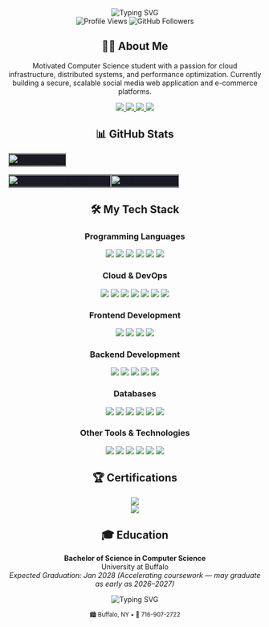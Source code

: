 <div align="center">
  <img src="https://readme-typing-svg.herokuapp.com?font=Fira+Code&weight=500&size=40&pause=1000&color=2196F3&center=true&vCenter=true&random=false&width=600&height=100&lines=Hi+%F0%9F%91%8B%2C+I'm+Mahdi+Ashrafee;Full+Stack+Developer;Computer+Science+Student;AWS+Cloud+Practitioner" alt="Typing SVG" />
</div>

<div align="center">
  <img src="https://komarev.com/ghpvc/?username=mahdiashrafee-oss&label=Profile%20views&color=0e75b6&style=flat" alt="Profile Views" />
  <img src="https://img.shields.io/github/followers/mahdiashrafee-oss?label=Follow&style=social" alt="GitHub Followers" />
</div>

<h2 align="center">👨‍💻 About Me</h2>

<p align="center">
  Motivated Computer Science student with a passion for cloud infrastructure, distributed systems, and performance optimization. Currently building a secure, scalable social media web application and e-commerce platforms.
</p>

<div align="center">
  <a href="https://myintro.link">
    <img src="https://img.shields.io/badge/Website-myintro.link-blue?style=for-the-badge&logo=google-chrome&logoColor=white" />
  </a>
  <a href="mailto:mahdiash@buffalo.edu">
    <img src="https://img.shields.io/badge/Email-mahdiash@buffalo.edu-red?style=for-the-badge&logo=gmail&logoColor=white" />
  </a>
  <a href="https://linkedin.com/in/mahdi959">
    <img src="https://img.shields.io/badge/LinkedIn-mahdi959-blue?style=for-the-badge&logo=linkedin&logoColor=white" />
  </a>
  <a href="https://github.com/mahdiashrafee-oss">
    <img src="https://img.shields.io/badge/GitHub-mahdiashrafee--oss-lightgrey?style=for-the-badge&logo=github&logoColor=white" />
  </a>
</div>

<h2 align="center">📊 GitHub Stats</h2>

<div align="center" width="100%">
  <table width="100%">
    <tr>
      <td width="100%" align="center" style="padding: 0; background-color: #1A1B27;">
        <img width="100%" src="https://github-readme-stats.vercel.app/api?username=mahdiashrafee-oss&show_icons=true&theme=tokyonight&hide_border=true&include_all_commits=true&count_private=true&custom_title=Mahdi%20Ashrafee's%20GitHub%20Stats" alt="GitHub Stats"/>
      </td>
    </tr>
  </table>
</div>

<div align="center" width="100%">
  <table width="100%">
    <tr>
      <td width="60%" align="center" style="padding: 0; background-color: #1A1B27;">
        <img width="100%" src="https://streak-stats.demolab.com?user=mahdiashrafee-oss&theme=tokyonight&hide_border=true&mode=weekly" alt="GitHub Streak"/>
      </td>
      <td width="40%" align="center" style="padding: 0; background-color: #1A1B27;">
        <img width="100%" src="https://github-readme-stats.vercel.app/api/top-langs/?username=mahdiashrafee-oss&layout=compact&theme=tokyonight&hide_border=true&langs_count=6" alt="Top Languages"/>
      </td>
    </tr>
  </table>
</div>

<h2 align="center">🛠️ My Tech Stack</h2>

<h3 align="center">Programming Languages</h3>
<p align="center">
  <img src="https://img.shields.io/badge/C++-00599C?style=for-the-badge&logo=cplusplus&logoColor=white" />
  <img src="https://img.shields.io/badge/Python-3776AB?style=for-the-badge&logo=python&logoColor=white" />
  <img src="https://img.shields.io/badge/C-A8B9CC?style=for-the-badge&logo=c&logoColor=white" />
  <img src="https://img.shields.io/badge/Java-ED8B00?style=for-the-badge&logo=openjdk&logoColor=white" />
  <img src="https://img.shields.io/badge/JavaScript-F7DF1E?style=for-the-badge&logo=javascript&logoColor=black" />
  <img src="https://img.shields.io/badge/Bash-4EAA25?style=for-the-badge&logo=gnu-bash&logoColor=white" />
</p>

<h3 align="center">Cloud & DevOps</h3>
<p align="center">
  <img src="https://img.shields.io/badge/AWS-232F3E?style=for-the-badge&logo=amazon-aws&logoColor=white" />
  <img src="https://img.shields.io/badge/EC2-FF9900?style=for-the-badge&logo=amazon-ec2&logoColor=white" />
  <img src="https://img.shields.io/badge/S3-569A31?style=for-the-badge&logo=amazon-s3&logoColor=white" />
  <img src="https://img.shields.io/badge/Route_53-8C4FFF?style=for-the-badge&logo=amazon-route53&logoColor=white" />
  <img src="https://img.shields.io/badge/Docker-2496ED?style=for-the-badge&logo=docker&logoColor=white" />
  <img src="https://img.shields.io/badge/GitHub_Actions-2088FF?style=for-the-badge&logo=github-actions&logoColor=white" />
  <img src="https://img.shields.io/badge/CI/CD-4A154B?style=for-the-badge&logo=circleci&logoColor=white" />
</p>

<h3 align="center">Frontend Development</h3>
<p align="center">
  <img src="https://img.shields.io/badge/HTML5-E34F26?style=for-the-badge&logo=html5&logoColor=white" />
  <img src="https://img.shields.io/badge/CSS3-1572B6?style=for-the-badge&logo=css3&logoColor=white" />
  <img src="https://img.shields.io/badge/Tailwind_CSS-38B2AC?style=for-the-badge&logo=tailwind-css&logoColor=white" />
  <img src="https://img.shields.io/badge/SvelteKit-FF3E00?style=for-the-badge&logo=svelte&logoColor=white" />
</p>

<h3 align="center">Backend Development</h3>
<p align="center">
  <img src="https://img.shields.io/badge/FastAPI-009688?style=for-the-badge&logo=fastapi&logoColor=white" />
  <img src="https://img.shields.io/badge/Flask-000000?style=for-the-badge&logo=flask&logoColor=white" />
  <img src="https://img.shields.io/badge/REST_APIs-FF6C37?style=for-the-badge&logo=postman&logoColor=white" />
  <img src="https://img.shields.io/badge/WebSockets-010101?style=for-the-badge&logo=socket.io&logoColor=white" />
  <img src="https://img.shields.io/badge/PocketBase-B8DBE4?style=for-the-badge&logo=pocketbase&logoColor=black" />
</p>

<h3 align="center">Databases</h3>
<p align="center">
  <img src="https://img.shields.io/badge/PostgreSQL-316192?style=for-the-badge&logo=postgresql&logoColor=white" />
  <img src="https://img.shields.io/badge/MySQL-4479A1?style=for-the-badge&logo=mysql&logoColor=white" />
  <img src="https://img.shields.io/badge/MongoDB-47A248?style=for-the-badge&logo=mongodb&logoColor=white" />
  <img src="https://img.shields.io/badge/DynamoDB-4053D6?style=for-the-badge&logo=amazon-dynamodb&logoColor=white" />
  <img src="https://img.shields.io/badge/Redis-DC382D?style=for-the-badge&logo=redis&logoColor=white" />
  <img src="https://img.shields.io/badge/Memcached-1E88E5?style=for-the-badge&logo=memcached&logoColor=white" />
</p>

<h3 align="center">Other Tools & Technologies</h3>
<p align="center">
  <img src="https://img.shields.io/badge/Git-F05032?style=for-the-badge&logo=git&logoColor=white" />
  <img src="https://img.shields.io/badge/Linux-FCC624?style=for-the-badge&logo=linux&logoColor=black" />
  <img src="https://img.shields.io/badge/Nginx-009639?style=for-the-badge&logo=nginx&logoColor=white" />
  <img src="https://img.shields.io/badge/Caddy-00ADD8?style=for-the-badge&logo=caddy&logoColor=white" />
  <img src="https://img.shields.io/badge/VS_Code-007ACC?style=for-the-badge&logo=visual-studio-code&logoColor=white" />
  <img src="https://img.shields.io/badge/Emacs-7F5AB6?style=for-the-badge&logo=gnu-emacs&logoColor=white" />
</p>

<h2 align="center">🏆 Certifications</h2>

<p align="center">
  <img src="https://img.shields.io/badge/AWS_Certified_Cloud_Practitioner-232F3E?style=for-the-badge&logo=amazon-aws&logoColor=white" />
  <br>
  <img src="https://img.shields.io/badge/(In_Progress)_AWS_Certified_Solutions_Architect_Associate-232F3E?style=for-the-badge&logo=amazon-aws&logoColor=white" />
</p>

<h2 align="center">🎓 Education</h2>

<p align="center">
  <strong>Bachelor of Science in Computer Science</strong>
  <br>
  University at Buffalo
  <br>
  <em>Expected Graduation: Jan 2028 (Accelerating coursework — may graduate as early as 2026–2027)</em>
</p>

<div align="center">
  <img src="https://readme-typing-svg.herokuapp.com?font=Fira+Code&weight=500&size=20&pause=1000&color=2196F3&center=true&vCenter=true&random=false&width=600&height=50&lines=Thanks+for+visiting!+Let's+connect+and+build+something+amazing!" alt="Typing SVG" />
</div>

<p align="center">
  <small>🏙️ Buffalo, NY  •  📱 716-907-2722</small>
</p>
